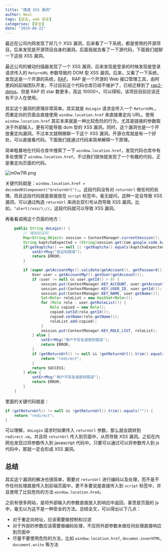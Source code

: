 ```yaml
---
title: "偶遇 XSS 漏洞"
author: Neal
tags: [安全, web 安全]
categories: [安全]
date: "2019-08-22" 
---
```

最近在公司内网发现了好几个 XSS 漏洞，后来看了一下系统，都是使用的开源项目。后来发现是开源项目自身的漏洞。后面我就去看了一下源代码，下面我们就聊一下这些 XSS 漏洞。

最近公司的被动扫描器发现了一个 XSS 漏洞，后来发现是登录的时候发现是登录请求传入的 `ReturnURL` 参数导致的 DOM 型 XSS 漏洞。后来，又看了一下系统，发现这是一个开源的系统，[RAP](https://github.com/thx/RAP)。 RAP 是一个开源的 Web 接口管理工具，由阿里妈妈前端团队开发，不过目前这个代码仓库已经不维护了，已经迁移到了 [rap2-delos](https://github.com/thx/rap2-delos)。但是 RAP 的 star 数更多，高达 10000+。可以得知，该项目目前应该还有不少人在使用。

其实这个漏洞的原理非常简单。其实就是 `doLogin` 请求会传入一个 `ReturnURL`，而重定向的页面会直接使用 `window.location.href` 来直接重定向 URL。使用 `window.location.href` 其实本来就是一种比较危险的行为，尤其是链接的参数取决于外部输入，更有可能导致 dom 型的 XSS 漏洞。同时，这个漏洞也是一个开放重定向漏洞。不过本文就稍微聊一下这个 XSS 漏洞。开源仓库就是有一个好处，可以直接看代码。下面我们就通过代码来简单解释一下原理。

简单粗暴地在代码仓库中搜索了一下 `window.location.href`，发现代码仓库中有多处使用了 `window.location.href`。不过我们很快就发现了一个有趣的代码，正是重定向页面的代码。

![m0w7lR.png](https://s2.ax1x.com/2019/08/22/m0w7lR.png)

关键代码就是：`window.location.href = decodeURIComponent("$returnUrl");`。这段代码没有对 `returnUrl` 做任何的处理，而且这段代码就是直接放在 `script` 标签中。毫无疑问，这种一定会导致 XSS 漏洞，可以通过构造 `returnUrl` 来闭合双引号从而导致 XSS 漏洞。比如，`"alert(/xss/);//`，这段代码就可以导致 XSS 漏洞。

再看看调用这个页面的地方：

```java
    public String doLogin() {
        // 增加验证码
        Map<String,Object> session = ContextManager.currentSession();
        String kaptchaExpected = (String)session.get(com.google.code.kaptcha.Constants.KAPTCHA_SESSION_KEY);
        if(getKaptcha() == null || !getKaptcha().equals(kaptchaExpected)) {
            setErrMsg("验证码错误");
            return ERROR;
        }

        if (super.getAccountMgr().validate(getAccount(), getPassword())) {
            User user = getAccountMgr().getUser(getAccount());
            if (user != null && user.getId() > 0) {
                session.put(ContextManager.KEY_ACCOUNT, user.getAccount());
                session.put(ContextManager.KEY_USER_ID, user.getId());
                session.put(ContextManager.KEY_NAME, user.getName());
                Set<Role> roleList = new HashSet<Role>();
                for (Role role : user.getRoleList()) {
                    Role copied = new Role();
                    copied.setId(role.getId());
                    copied.setName(role.getName());
                    roleList.add(copied);
                }
                session.put(ContextManager.KEY_ROLE_LIST, roleList);
            } else {
                setErrMsg("用户不存在或密码错误");
                return ERROR;
            }
            if (getReturnUrl() != null && !getReturnUrl().trim().equals("")) {
                return "redirect";
            }
            return SUCCESS;
        } else {
            setErrMsg("用户不存在或密码错误");
            return ERROR;
        }
    }
```

里面的关键代码就是：

```java
if (getReturnUrl() != null && !getReturnUrl().trim().equals("")) {
    return "redirect";
}
```

可以理解，`doLogin` 请求时如果传入 `returnUrl` 参数，那么就会跳转到 `redirect.vm`。并且将 `returnUrl` 传入到页面中，从而导致 XSS 漏洞。之前在内网也发现过将参数传入到 javascript 代码中。只要可以通过可以将参数传入到 js 代码中，那就一定会形成 XSS 漏洞。

## 总结

其实这个漏洞的解决也很简单，需要对 `returnUrl` 进行编码以及处理，而不是不作任何处理直接传入到前端页面中，更不多要说是直接传入到 `script` 标签中，并且使用了比较危险的方法 `window.location.hred`。

之前有很多网站，是将外部输入的参数直接放入到响应中返回，甚至是页面的 js 中，毫无以为这不是一种安全的方法。总结全文，可以得出以下几点：

* 对于重定向地址，应该需要做控制和过滤
* 对于外部的参数应该需要做编码处理，不应将外部参数未做任何处理直接响应到页面中
* 尽量不要使用危险的方法，比如 `window.location.href`, `documen.innerHTML`, `document.write` 等方法
